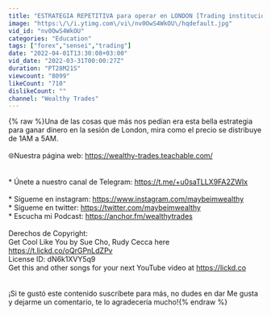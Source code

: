 ```yaml
---
title: "ESTRATEGIA REPETITIVA para operar en LONDON [Trading institucional] 🤑"
image: "https:\/\/i.ytimg.com\/vi\/nv0OwS4WkOU\/hqdefault.jpg"
vid_id: "nv0OwS4WkOU"
categories: "Education"
tags: ["forex","sensei","trading"]
date: "2022-04-01T13:30:08+03:00"
vid_date: "2022-03-31T00:00:27Z"
duration: "PT28M21S"
viewcount: "8099"
likeCount: "710"
dislikeCount: ""
channel: "Wealthy Trades"
---
```

{% raw %}Una de las cosas que más nos pedían era esta bella estrategia para ganar dinero en la sesión de London, mira como el precio se distribuye de 1AM a 5AM.<br /><br />🌐Nuestra página web: <a rel="nofollow" target="blank" href="https://wealthy-trades.teachable.com/">https://wealthy-trades.teachable.com/</a><br /><br /><br />* Únete a nuestro canal de Telegram: <a rel="nofollow" target="blank" href="https://t.me/+u0saTLLX9FA2ZWIx">https://t.me/+u0saTLLX9FA2ZWIx</a><br /><br />* Sígueme en instagram: <a rel="nofollow" target="blank" href="https://www.instagram.com/maybeimwealthy">https://www.instagram.com/maybeimwealthy</a><br />* Sígueme en twitter: <a rel="nofollow" target="blank" href="https://twitter.com/maybeimwealthy​​​​​">https://twitter.com/maybeimwealthy​​​​​</a><br />* Escucha mi Podcast: <a rel="nofollow" target="blank" href="https://anchor.fm/wealthytrades​​​">https://anchor.fm/wealthytrades​​​</a><br /><br />Derechos de Copyright:<br />Get Cool Like You by Sue Cho, Rudy Cecca here <a rel="nofollow" target="blank" href="https://t.lickd.co/oQrGPnLdZPv​​​​​">https://t.lickd.co/oQrGPnLdZPv​​​​​</a><br />License ID: dN6k1XVY5q9<br />Get this and other songs for your next YouTube video at <a rel="nofollow" target="blank" href="https://lickd.co​​​​​">https://lickd.co​​​​​</a><br /><br /><br />¡Si te gustó este contenido suscríbete para más, no dudes en dar Me gusta y dejarme un comentario, te lo agradecería mucho!{% endraw %}
